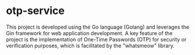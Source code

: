 # otp-service
This project is developed using the Go language (Golang) and leverages the Gin framework for web application development. A key feature of the project is the implementation of One-Time Passwords (OTP) for security or verification purposes, which is facilitated by the "whatsmeow" library.
